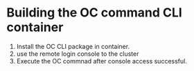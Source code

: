 # Building the OC command CLI container 
1) Install the OC CLI package in container.
2) use the remote login console to the cluster
3) Execute the OC commnad after console access successful.
